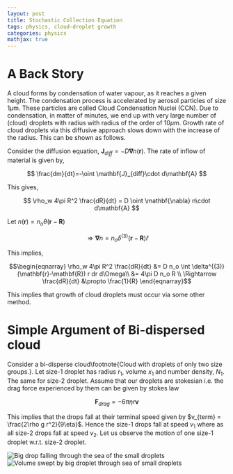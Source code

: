 ```yaml
---
layout: post
title: Stochastic Collection Equation
tags: physics, cloud-droplet growth
categories: physics
mathjax: true
---
```


# A Back Story

A cloud forms by condensation of water vapour, as it reaches a given height. 
The condensation process is accelerated by aerosol particles of size $1\mu\textrm{m}$. 
These particles are called Cloud Condensation Nuclei (CCN). Due to condensation, in 
matter of minutes, we end up with very large number of (cloud) droplets with radius 
with radius of the order of $10 \mu\textrm{m}$. Growth rate of cloud droplets via 
this diffusive approach slows down with the increase of the radius. This can be shown 
as follows.

Consider the diffusion equation, $\mathbf{J}_{diff} = - D \mathbf{\nabla} n(\mathbf{r})$. 
The rate of inflow of material is given by, 

$$
\frac{dm}{dt}=-\oint \mathbf{J}_{diff}\cdot d\mathbf{A}
$$
 
This gives, 

$$
\rho_w 4\pi R^2 \frac{dR}{dt} = D \oint \mathbf{\nabla} n\cdot d\mathbf{A}
$$

Let $n(\mathbf{r}) = n_o \theta(\mathbf{r}-\mathbf{R})$

$$
\Rightarrow \mathbf{\nabla} n = n_o \delta^{(3)}(\mathbf{r}-\mathbf{R}) \hat{r}
$$
 
This implies,

$$\begin{eqnarray} 
\rho_w 4\pi R^2 \frac{dR}{dt} &= D n_o \int \delta^{(3)}(\mathbf{r}-\mathbf{R}) r dr d\Omega\\
&= 4\pi D n_o R \\
\Rightarrow \frac{dR}{dt} &\propto \frac{1}{R}
\end{eqnarray}$$

This implies that growth of cloud droplets must occur via some other method. 

# Simple Argument of Bi-dispersed cloud

Consider a bi-disperse cloud\footnote{Cloud with droplets of only two size groups.}. Let 
size-1 droplet has radius $r_1$, volume $x_1$ and number density, $N_1$. The same for size-2 
droplet. Assume that our droplets are stokesian i.e. the drag force experienced by them can 
be given by stokes law

$$
\mathbf{F}_{drag} = -6\pi \eta r \mathbf{v}
$$

This implies that the drops fall at their terminal speed given by
$v_{term} = \frac{2\rho g r^2}{9\eta}$. Hence the size-1 drops fall at speed $v_1$ where as 
all size-2 drops fall at speed $v_2$. Let us observe the motion of one size-1 droplet w.r.t. 
size-2 droplet.

![Big drop falling through the sea of the small droplets](img/post-physics-sce-fig1a.png) 
![Volume swept by big droplet through sea of small droplets](img/post-physics-sce-fig1b.png)

